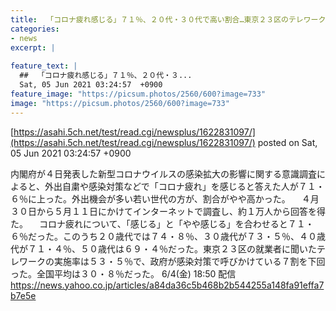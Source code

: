 ```yaml
---
title:  「コロナ疲れ感じる」７１％、２０代・３０代で高い割合…東京２３区のテレワーク実施は５３％  
categories:
- news
excerpt: |
  
feature_text: |
  ##  「コロナ疲れ感じる」７１％、２０代・３...
  Sat, 05 Jun 2021 03:24:57  +0900
feature_image: "https://picsum.photos/2560/600?image=733"
image: "https://picsum.photos/2560/600?image=733"
---
```


[https://asahi.5ch.net/test/read.cgi/newsplus/1622831097/](https://asahi.5ch.net/test/read.cgi/newsplus/1622831097/)
posted on Sat, 05 Jun 2021 03:24:57  +0900

<!--more-->

内閣府が４日発表した新型コロナウイルスの感染拡大の影響に関する意識調査によると、外出自粛や感染対策などで「コロナ疲れ」を感じると答えた人が７１・６％に上った。外出機会が多い若い世代の方が、割合がやや高かった。 　４月３０日から５月１１日にかけてインターネットで調査し、約１万人から回答を得た。 　コロナ疲れについて、「感じる」と「やや感じる」を合わせると７１・６％だった。このうち２０歳代では７４・８％、３０歳代が７３・５％、４０歳代が７１・４％、５０歳代は６９・４％だった。東京２３区の就業者に聞いたテレワークの実施率は５３・５％で、政府が感染対策で呼びかけている７割を下回った。全国平均は３０・８％だった。 6/4(金) 18:50 配信 https://news.yahoo.co.jp/articles/a84da36c5b468b2b544255a148fa91effa7b7e5e
